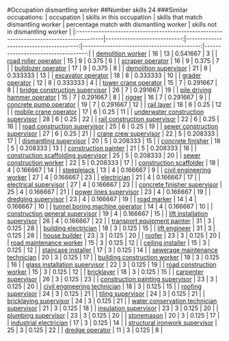 #Occupation dismantling worker
##Number skills 24
###Similar occupations:
| occupation                                                                              |   skills in this occupation |   skills that match dismantling worker |   percentage match with dismantling worker |   skills not in dismantling worker |
|:----------------------------------------------------------------------------------------|----------------------------:|---------------------------------------:|-------------------------------------------:|-----------------------------------:|
| [demolition worker](demolition_worker.md)                                               |                          16 |                                     13 |                                   0.541667 |                                  3 |
| [road roller operator](road_roller_operator.md)                                         |                          15 |                                      9 |                                   0.375    |                                  6 |
| [scraper operator](scraper_operator.md)                                                 |                          16 |                                      9 |                                   0.375    |                                  7 |
| [bulldozer operator](bulldozer_operator.md)                                             |                          17 |                                      9 |                                   0.375    |                                  8 |
| [demolition supervisor](demolition_supervisor.md)                                       |                          21 |                                      8 |                                   0.333333 |                                 13 |
| [excavator operator](excavator_operator.md)                                             |                          18 |                                      8 |                                   0.333333 |                                 10 |
| [grader operator](grader_operator.md)                                                   |                          12 |                                      8 |                                   0.333333 |                                  4 |
| [tower crane operator](tower_crane_operator.md)                                         |                          15 |                                      7 |                                   0.291667 |                                  8 |
| [bridge construction supervisor](bridge_construction_supervisor.md)                     |                          26 |                                      7 |                                   0.291667 |                                 19 |
| [pile driving hammer operator](pile_driving_hammer_operator.md)                         |                          15 |                                      7 |                                   0.291667 |                                  8 |
| [rigger](rigger.md)                                                                     |                          16 |                                      7 |                                   0.291667 |                                  9 |
| [concrete pump operator](concrete_pump_operator.md)                                     |                          19 |                                      7 |                                   0.291667 |                                 12 |
| [rail layer](rail_layer.md)                                                             |                          18 |                                      6 |                                   0.25     |                                 12 |
| [mobile crane operator](mobile_crane_operator.md)                                       |                          17 |                                      6 |                                   0.25     |                                 11 |
| [underwater construction supervisor](underwater_construction_supervisor.md)             |                          28 |                                      6 |                                   0.25     |                                 22 |
| [rail construction supervisor](rail_construction_supervisor.md)                         |                          22 |                                      6 |                                   0.25     |                                 16 |
| [road construction supervisor](road_construction_supervisor.md)                         |                          25 |                                      6 |                                   0.25     |                                 19 |
| [sewer construction supervisor](sewer_construction_supervisor.md)                       |                          27 |                                      6 |                                   0.25     |                                 21 |
| [crane crew supervisor](crane_crew_supervisor.md)                                       |                          22 |                                      5 |                                   0.208333 |                                 17 |
| [dismantling supervisor](dismantling_supervisor.md)                                     |                          20 |                                      5 |                                   0.208333 |                                 15 |
| [concrete finisher](concrete_finisher.md)                                               |                          18 |                                      5 |                                   0.208333 |                                 13 |
| [construction painter](construction_painter.md)                                         |                          21 |                                      5 |                                   0.208333 |                                 16 |
| [construction scaffolding supervisor](construction_scaffolding_supervisor.md)           |                          25 |                                      5 |                                   0.208333 |                                 20 |
| [sewer construction worker](sewer_construction_worker.md)                               |                          22 |                                      5 |                                   0.208333 |                                 17 |
| [construction scaffolder](construction_scaffolder.md)                                   |                          18 |                                      4 |                                   0.166667 |                                 14 |
| [steeplejack](steeplejack.md)                                                           |                          13 |                                      4 |                                   0.166667 |                                  9 |
| [civil engineering worker](civil_engineering_worker.md)                                 |                          27 |                                      4 |                                   0.166667 |                                 23 |
| [electrician](electrician.md)                                                           |                          21 |                                      4 |                                   0.166667 |                                 17 |
| [electrical supervisor](electrical_supervisor.md)                                       |                          27 |                                      4 |                                   0.166667 |                                 23 |
| [concrete finisher supervisor](concrete_finisher_supervisor.md)                         |                          25 |                                      4 |                                   0.166667 |                                 21 |
| [power lines supervisor](power_lines_supervisor.md)                                     |                          23 |                                      4 |                                   0.166667 |                                 19 |
| [dredging supervisor](dredging_supervisor.md)                                           |                          23 |                                      4 |                                   0.166667 |                                 19 |
| [road marker](road_marker.md)                                                           |                          14 |                                      4 |                                   0.166667 |                                 10 |
| [tunnel boring machine operator](tunnel_boring_machine_operator.md)                     |                          14 |                                      4 |                                   0.166667 |                                 10 |
| [construction general supervisor](construction_general_supervisor.md)                   |                          19 |                                      4 |                                   0.166667 |                                 15 |
| [lift installation supervisor](lift_installation_supervisor.md)                         |                          26 |                                      4 |                                   0.166667 |                                 22 |
| [transport equipment painter](transport_equipment_painter.md)                           |                          31 |                                      3 |                                   0.125    |                                 28 |
| [building electrician](building_electrician.md)                                         |                          18 |                                      3 |                                   0.125    |                                 15 |
| [lift engineer](lift_engineer.md)                                                       |                          31 |                                      3 |                                   0.125    |                                 28 |
| [house builder](house_builder.md)                                                       |                          23 |                                      3 |                                   0.125    |                                 20 |
| [roofer](roofer.md)                                                                     |                          23 |                                      3 |                                   0.125    |                                 20 |
| [road maintenance worker](road_maintenance_worker.md)                                   |                          15 |                                      3 |                                   0.125    |                                 12 |
| [ceiling installer](ceiling_installer.md)                                               |                          15 |                                      3 |                                   0.125    |                                 12 |
| [staircase installer](staircase_installer.md)                                           |                          17 |                                      3 |                                   0.125    |                                 14 |
| [sewerage maintenance technician](sewerage_maintenance_technician.md)                   |                          20 |                                      3 |                                   0.125    |                                 17 |
| [building construction worker](building_construction_worker.md)                         |                          19 |                                      3 |                                   0.125    |                                 16 |
| [glass installation supervisor](glass_installation_supervisor.md)                       |                          22 |                                      3 |                                   0.125    |                                 19 |
| [road construction worker](road_construction_worker.md)                                 |                          15 |                                      3 |                                   0.125    |                                 12 |
| [bricklayer](bricklayer.md)                                                             |                          18 |                                      3 |                                   0.125    |                                 15 |
| [carpenter supervisor](carpenter_supervisor.md)                                         |                          26 |                                      3 |                                   0.125    |                                 23 |
| [construction painting supervisor](construction_painting_supervisor.md)                 |                          23 |                                      3 |                                   0.125    |                                 20 |
| [civil engineering technician](civil_engineering_technician.md)                         |                          18 |                                      3 |                                   0.125    |                                 15 |
| [roofing supervisor](roofing_supervisor.md)                                             |                          24 |                                      3 |                                   0.125    |                                 21 |
| [tiling supervisor](tiling_supervisor.md)                                               |                          24 |                                      3 |                                   0.125    |                                 21 |
| [bricklaying supervisor](bricklaying_supervisor.md)                                     |                          24 |                                      3 |                                   0.125    |                                 21 |
| [water conservation technician supervisor](water_conservation_technician_supervisor.md) |                          21 |                                      3 |                                   0.125    |                                 18 |
| [insulation supervisor](insulation_supervisor.md)                                       |                          23 |                                      3 |                                   0.125    |                                 20 |
| [plumbing supervisor](plumbing_supervisor.md)                                           |                          23 |                                      3 |                                   0.125    |                                 20 |
| [stonemason](stonemason.md)                                                             |                          20 |                                      3 |                                   0.125    |                                 17 |
| [industrial electrician](industrial_electrician.md)                                     |                          17 |                                      3 |                                   0.125    |                                 14 |
| [structural ironwork supervisor](structural_ironwork_supervisor.md)                     |                          25 |                                      3 |                                   0.125    |                                 22 |
| [dredge operator](dredge_operator.md)                                                   |                          11 |                                      3 |                                   0.125    |                                  8 |
